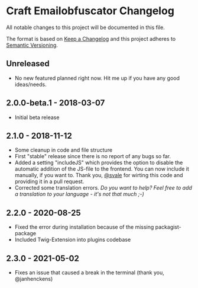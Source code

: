 # Craft Emailobfuscator Changelog

All notable changes to this project will be documented in this file.

The format is based on [Keep a Changelog](http://keepachangelog.com/) and this project adheres to [Semantic Versioning](http://semver.org/).

## Unreleased
- No new featured planned right now. Hit me up if you have any good ideas/needs.

## 2.0.0-beta.1 - 2018-03-07
- Initial beta release

## 2.1.0 - 2018-11-12
- Some cleanup in code and file structure
- First "stable" release since there is no report of any bugs so far.
- Added a setting "includeJS" which provides the option to disable the automatic addition of the JS-file to the frontend. You can now include it manually, if you want to. Thank you, [@svale](https://github.com/svale) for wirting this code and providing it in a pull request.
- Corrected some translation errors. _Do you want to help? Feel free to add a translation to your language - it's not that much ;-)_

## 2.2.0 - 2020-08-25
- Fixed the error during installation because of the missing packagist-package
- Included Twig-Extension into plugins codebase

## 2.3.0 - 2021-05-02
- Fixes an issue that caused a break in the terminal (thank you, @janhenckens)
